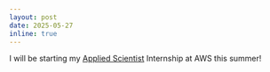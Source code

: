 ```yaml
---
layout: post
date: 2025-05-27
inline: true
---
```

I will be starting my [Applied Scientist](https://www.amazon.science/author/bowen-fang) Internship at AWS this summer! 